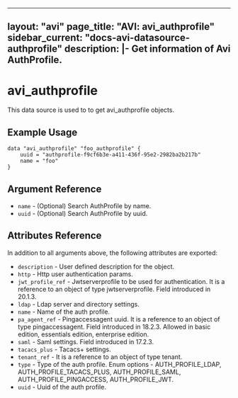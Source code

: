 <!--
    Copyright 2021 VMware, Inc.
    SPDX-License-Identifier: Mozilla Public License 2.0
-->
---
layout: "avi"
page_title: "AVI: avi_authprofile"
sidebar_current: "docs-avi-datasource-authprofile"
description: |-
  Get information of Avi AuthProfile.
---

# avi_authprofile

This data source is used to to get avi_authprofile objects.

## Example Usage

```hcl
data "avi_authprofile" "foo_authprofile" {
    uuid = "authprofile-f9cf6b3e-a411-436f-95e2-2982ba2b217b"
    name = "foo"
}
```

## Argument Reference

* `name` - (Optional) Search AuthProfile by name.
* `uuid` - (Optional) Search AuthProfile by uuid.

## Attributes Reference

In addition to all arguments above, the following attributes are exported:

* `description` - User defined description for the object.
* `http` - Http user authentication params.
* `jwt_profile_ref` - Jwtserverprofile to be used for authentication. It is a reference to an object of type jwtserverprofile. Field introduced in 20.1.3.
* `ldap` - Ldap server and directory settings.
* `name` - Name of the auth profile.
* `pa_agent_ref` - Pingaccessagent uuid. It is a reference to an object of type pingaccessagent. Field introduced in 18.2.3. Allowed in basic edition, essentials edition, enterprise edition.
* `saml` - Saml settings. Field introduced in 17.2.3.
* `tacacs_plus` - Tacacs+ settings.
* `tenant_ref` - It is a reference to an object of type tenant.
* `type` - Type of the auth profile. Enum options - AUTH_PROFILE_LDAP, AUTH_PROFILE_TACACS_PLUS, AUTH_PROFILE_SAML, AUTH_PROFILE_PINGACCESS, AUTH_PROFILE_JWT.
* `uuid` - Uuid of the auth profile.

